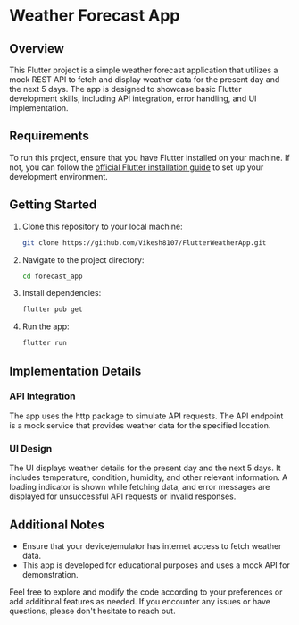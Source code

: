 # Weather Forecast App

## Overview

This Flutter project is a simple weather forecast application that utilizes a mock REST API to fetch and display weather data for the present day and the next 5 days. The app is designed to showcase basic Flutter development skills, including API integration, error handling, and UI implementation.

## Requirements

To run this project, ensure that you have Flutter installed on your machine. If not, you can follow the [official Flutter installation guide](https://flutter.dev/docs/get-started/install) to set up your development environment.

## Getting Started

1. Clone this repository to your local machine:

   ```bash
   git clone https://github.com/Vikesh8107/FlutterWeatherApp.git
   ```

2. Navigate to the project directory:

   ```bash
   cd forecast_app
   ```

3. Install dependencies:

   ```bash
   flutter pub get
   ```

4. Run the app:

   ```bash
   flutter run
   ```

## Implementation Details

### API Integration

The app uses the http package to simulate API requests. The API endpoint is a mock service that provides weather data for the specified location.



### UI Design

The UI displays weather details for the present day and the next 5 days. It includes temperature, condition, humidity, and other relevant information. A loading indicator is shown while fetching data, and error messages are displayed for unsuccessful API requests or invalid responses.


## Additional Notes

- Ensure that your device/emulator has internet access to fetch weather data.
- This app is developed for educational purposes and uses a mock API for demonstration.

Feel free to explore and modify the code according to your preferences or add additional features as needed. If you encounter any issues or have questions, please don't hesitate to reach out.
